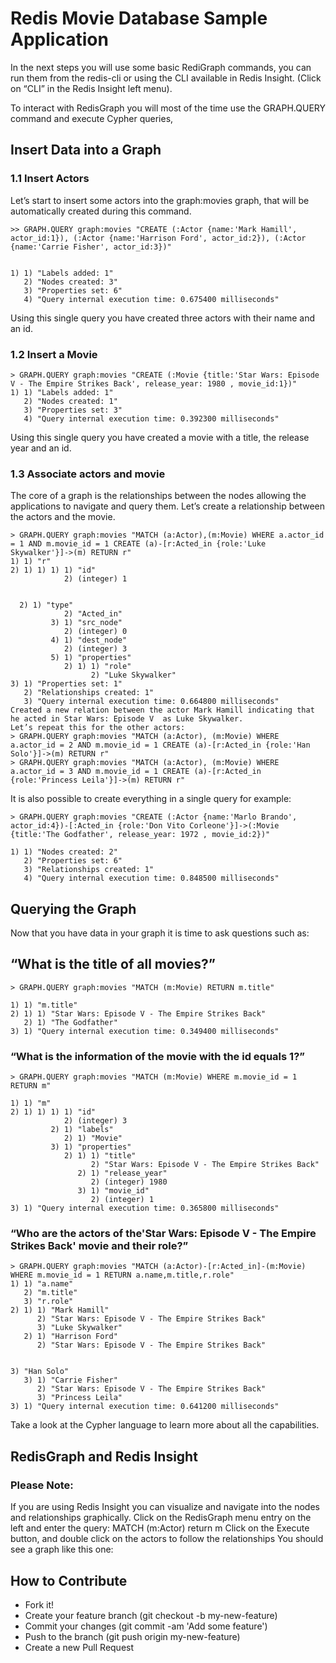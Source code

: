 
# Redis Movie Database Sample Application

In the next steps you will use some basic RediGraph commands, you can run them from the redis-cli or using the CLI available in Redis Insight. (Click on “CLI” in the Redis Insight left menu).

To interact with RedisGraph you will most of the time use the GRAPH.QUERY command and execute Cypher queries,

## Insert Data into a Graph

### 1.1 Insert Actors

Let’s start to insert some actors into the graph:movies graph, that will be automatically created during this command.

```
>> GRAPH.QUERY graph:movies "CREATE (:Actor {name:'Mark Hamill', actor_id:1}), (:Actor {name:'Harrison Ford', actor_id:2}), (:Actor {name:'Carrie Fisher', actor_id:3})"


1) 1) "Labels added: 1"
   2) "Nodes created: 3"
   3) "Properties set: 6"
   4) "Query internal execution time: 0.675400 milliseconds"
```

Using this single query you have created three actors with their name and an id.

### 1.2 Insert a Movie


```
> GRAPH.QUERY graph:movies "CREATE (:Movie {title:'Star Wars: Episode V - The Empire Strikes Back', release_year: 1980 , movie_id:1})"
1) 1) "Labels added: 1"
   2) "Nodes created: 1"
   3) "Properties set: 3"
   4) "Query internal execution time: 0.392300 milliseconds"
```

Using this single query you have created a movie with a title, the release year and an id.

### 1.3 Associate actors and movie

The core of a graph is the relationships between the nodes allowing the applications to navigate and query them. Let’s create a relationship between the actors and the movie.

```
> GRAPH.QUERY graph:movies "MATCH (a:Actor),(m:Movie) WHERE a.actor_id = 1 AND m.movie_id = 1 CREATE (a)-[r:Acted_in {role:'Luke Skywalker'}]->(m) RETURN r"
1) 1) "r"
2) 1) 1) 1) 1) "id"
            2) (integer) 1


  2) 1) "type"
            2) "Acted_in"
         3) 1) "src_node"
            2) (integer) 0
         4) 1) "dest_node"
            2) (integer) 3
         5) 1) "properties"
            2) 1) 1) "role"
                  2) "Luke Skywalker"
3) 1) "Properties set: 1"
   2) "Relationships created: 1"
   3) "Query internal execution time: 0.664800 milliseconds"
Created a new relation between the actor Mark Hamill indicating that he acted in Star Wars: Episode V  as Luke Skywalker.
Let’s repeat this for the other actors:
> GRAPH.QUERY graph:movies "MATCH (a:Actor), (m:Movie) WHERE a.actor_id = 2 AND m.movie_id = 1 CREATE (a)-[r:Acted_in {role:'Han Solo'}]->(m) RETURN r"
> GRAPH.QUERY graph:movies "MATCH (a:Actor), (m:Movie) WHERE a.actor_id = 3 AND m.movie_id = 1 CREATE (a)-[r:Acted_in {role:'Princess Leila'}]->(m) RETURN r"
```

It is also possible to create everything in a single query for example:

```
> GRAPH.QUERY graph:movies "CREATE (:Actor {name:'Marlo Brando', actor_id:4})-[:Acted_in {role:'Don Vito Corleone'}]->(:Movie {title:'The Godfather', release_year: 1972 , movie_id:2})"

1) 1) "Nodes created: 2"
   2) "Properties set: 6"
   3) "Relationships created: 1"
   4) "Query internal execution time: 0.848500 milliseconds"
```

## Querying the Graph

Now that you have data in your graph it is time to ask questions such as:

## “What is the title of all movies?”

```
> GRAPH.QUERY graph:movies "MATCH (m:Movie) RETURN m.title"

1) 1) "m.title"
2) 1) 1) "Star Wars: Episode V - The Empire Strikes Back"
   2) 1) "The Godfather"
3) 1) "Query internal execution time: 0.349400 milliseconds"
```

### “What is the information of the movie with the id equals 1?”

```
> GRAPH.QUERY graph:movies "MATCH (m:Movie) WHERE m.movie_id = 1 RETURN m"

1) 1) "m"
2) 1) 1) 1) 1) "id"
            2) (integer) 3
         2) 1) "labels"
            2) 1) "Movie"
         3) 1) "properties"
            2) 1) 1) "title"
                  2) "Star Wars: Episode V - The Empire Strikes Back"
               2) 1) "release_year"
                  2) (integer) 1980
               3) 1) "movie_id"
                  2) (integer) 1
3) 1) "Query internal execution time: 0.365800 milliseconds"
```

### “Who are the actors of the'Star Wars: Episode V - The Empire Strikes Back' movie and their role?”

```
> GRAPH.QUERY graph:movies "MATCH (a:Actor)-[r:Acted_in]-(m:Movie) WHERE m.movie_id = 1 RETURN a.name,m.title,r.role"
1) 1) "a.name"
   2) "m.title"
   3) "r.role"
2) 1) 1) "Mark Hamill"
      2) "Star Wars: Episode V - The Empire Strikes Back"
      3) "Luke Skywalker"
   2) 1) "Harrison Ford"
      2) "Star Wars: Episode V - The Empire Strikes Back"


3) "Han Solo"
   3) 1) "Carrie Fisher"
      2) "Star Wars: Episode V - The Empire Strikes Back"
      3) "Princess Leila"
3) 1) "Query internal execution time: 0.641200 milliseconds"
```

Take a look at the Cypher language to learn more about all the capabilities.

## RedisGraph and Redis Insight

### Please Note: 

If you are using Redis Insight you can visualize and navigate into the nodes and relationships graphically.
Click on the RedisGraph menu entry on the left and enter the query:
MATCH (m:Actor) return m
Click on the Execute button, and double click on the actors to follow the relationships You should see a graph like this one:


## How to Contribute

- Fork it!
- Create your feature branch (git checkout -b my-new-feature)
- Commit your changes (git commit -am 'Add some feature')
- Push to the branch (git push origin my-new-feature)
- Create a new Pull Request
